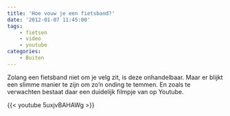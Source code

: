 ```yaml
---
title: 'Hoe vouw je een fietsband?'
date: '2012-01-07 11:45:00'
tags:
    - fietsen
    - video
    - youtube
categories:
    - Buiten
---
```


Zolang een fietsband niet om je velg zit, is deze onhandelbaar. Maar er blijkt een slimme manier te zijn om zo’n onding te temmen. En zoals te verwachten bestaat daar een duidelijk filmpje van op Youtube.

{{< youtube 5uxjvBAHAWg >}}
